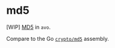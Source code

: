 # md5

[WIP] [MD5](https://en.wikipedia.org/wiki/MD5) in `avo`. 

Compare to the Go [`crypto/md5`](https://github.com/golang/go/blob/b8ac64a581b1e8e033cd7c9919d7dcf8fb16d17b/src/crypto/md5/md5block_amd64.s) assembly.


